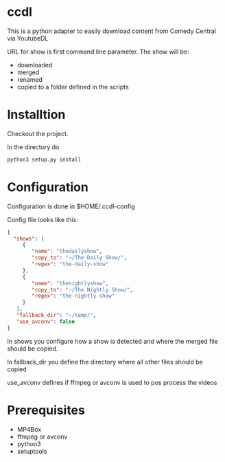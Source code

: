 # ccdl #

This is a python adapter to easily download content from Comedy Central via YoutubeDL

URL for show is first command line parameter.
The show will be:
* downloaded
* merged
* renamed
* copied to a folder defined in the scripts

# Installtion

Checkout the project.

In the directory do
```bash
python3 setup.py install
```

# Configuration

Configuration is done in $HOME/.ccdl-config 

Config file looks like this:

```json
{
  "shows": [
     {
        "name": "thedailyshow",
        "copy_to": "~/The Daily Show/",
        "regex": "the-daily-show"
     },
     {
        "name": "thenightlyshow",
        "copy_to": "~/The Nightly Show/",
        "regex": "the-nightly-show"
     }
   ],
   "fallback_dir": "~/temp/",
   "use_avconv": false
}
```


In shows you configure how a show is detected and where the merged file should be copied.

In fallback_dir you define the directory where all other files should be copied

use_avconv defines if ffmpeg or avconv is used to pos process the videos


# Prerequisites

* MP4Box
* ffmpeg or avconv
* python3
* setuptools

